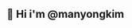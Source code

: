 ## 👋 Hi i'm @manyongkim

<!--
**manyongkim/manyongkim** is a ✨ _special_ ✨ repository because its `README.md` (this file) appears on your GitHub profile.

![Anurag's GitHub stats](https://github-readme-stats.vercel.app/api?username=manyongkim&show_icons=true&theme=radical)
